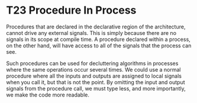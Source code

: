 # T23 Procedure In Process

Procedures that are declared in the declarative region of the architecture, cannot drive any external signals. This is simply because there are no signals in its scope at compile time. A procedure declared within a process, on the other hand, will have access to all of the signals that the process can see.

Such procedures can be used for decluttering algorithms in processes where the same operations occur several times. We could use a normal procedure where all the inputs and outputs are assigned to local signals when you call it, but that is not the point. By omitting the input and output signals from the procedure call, we must type less, and more importantly, we make the code more readable.





